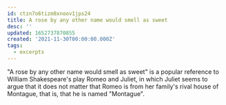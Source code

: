 ```yaml
---
id: ctzn7o6tizm8xnoov1jps24
title: A rose by any other name would smell as sweet
desc: ''
updated: 1652737870855
created: '2021-11-30T00:00:00.000Z'
tags:
  - excerpts
---
```


"A rose by any other name would smell as sweet" is a popular reference to William Shakespeare's play Romeo and Juliet, in which Juliet seems to argue that it does not matter that Romeo is from her family's rival house of Montague, that is, that he is named "Montague".
